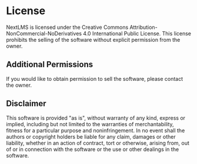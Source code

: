 # License

NextLMS is licensed under the Creative Commons Attribution-NonCommercial-NoDerivatives 4.0 International Public License. This license prohibits the selling of the software without explicit permission from the owner.

## Additional Permissions

If you would like to obtain permission to sell the software, please contact the owner.

## Disclaimer

This software is provided "as is", without warranty of any kind, express or implied, including but not limited to the warranties of merchantability, fitness for a particular purpose and noninfringement. In no event shall the authors or copyright holders be liable for any claim, damages or other liability, whether in an action of contract, tort or otherwise, arising from, out of or in connection with the software or the use or other dealings in the software.
